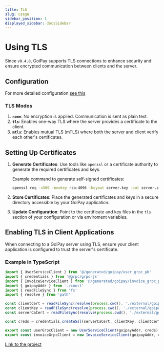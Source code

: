 ```yaml
---
title: TLS
slug: usage
sidebar_position: 1
displayed_sidebar: docsSidebar
---
```


# Using TLS

Since `v0.4.0`, GoiPay supports TLS connections to enhance security and ensure encrypted communication between clients and the server.

## Configuration
For more detailed configuration [see this](http://localhost:3000/docs/getting-started/configuration)

### TLS Modes
1. **`none`**: No encryption is applied. Communication is sent as plain text.
2. **`tls`**: Enables one-way TLS where the server provides a certificate to the client.
3. **`mtls`**: Enables mutual TLS (mTLS) where both the server and client verify each other's certificates.

## Setting Up Certificates
1. **Generate Certificates**: Use tools like `openssl` or a certificate authority to generate the required certificates and keys.
   
   Example command to generate self-signed certificates:
   ```bash
   openssl req -x509 -newkey rsa:4096 -keyout server.key -out server.crt -days 365 -nodes
   ```

2. **Store Certificates**: Place the generated certificates and keys in a secure directory accessible by your GoiPay application.

3. **Update Configuration**: Point to the certificate and key files in the `tls` section of your configuration or via enviroment variables.

## Enabling TLS in Client Applications
When connecting to a GoiPay server using TLS, ensure your client application is configured to trust the server's certificate.

### Example in TypeScript
```ts title="lib/grpc-clients.ts"
import { UserServiceClient } from '@/generated/goipay/user_grpc_pb'
import { credentials } from '@grpc/grpc-js'
import { InvoiceServiceClient } from '@/generated/goipay/invoice_grpc_pb'
import { goipayAddr } from './const'
import { readFileSync } from 'fs'
import { resolve } from 'path'

const clientCert = readFileSync(resolve(process.cwd(), './external/goipay/cert/client/client.crt'))
const clientKey = readFileSync(resolve(process.cwd(), './external/goipay/cert/client/client.key'))
const serverCaCert = readFileSync(resolve(process.cwd(), './external/goipay/cert/server/ca.crt'))

const creds = credentials.createSsl(serverCaCert, clientKey, clientCert)

export const userGrpcClient = new UserServiceClient(goipayAddr, creds)
export const invoiceGrpcClient = new InvoiceServiceClient(goipayAddr, creds)
```
[Link to the project](https://github.com/goipay/example)
